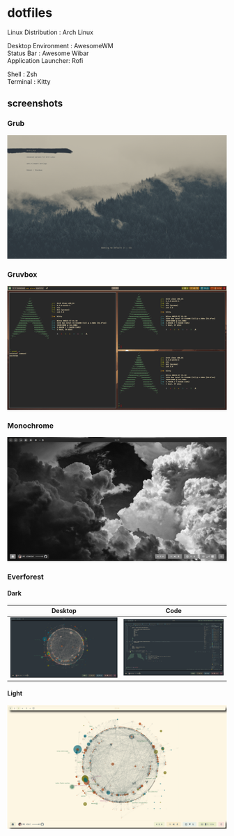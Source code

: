 # dotfiles

Linux Distribution : Arch Linux

Desktop Environment : AwesomeWM<br/>
Status Bar : Awesome Wibar<br/>
Application Launcher: Rofi<br/>

Shell : Zsh<br/>
Terminal : Kitty

## screenshots

### Grub

![desktop](https://github.com/anant-357/dotfiles/blob/main/screenshots/grub.png?raw=true)

### Gruvbox

![desktop](https://github.com/anant-357/dotfiles/blob/main/screenshots/2023-06-10-152948_1920x1080_scrot.png?raw=true)

### Monochrome

![desktop](https://github.com/anant-357/dotfiles/blob/main/screenshots/monochrome.png?raw=true)

### Everforest

#### Dark

| Desktop                                                                                                 | Code                                                                                              |
| ------------------------------------------------------------------------------------------------------- | ------------------------------------------------------------------------------------------------- |
| ![desktop](https://github.com/anant-357/dotfiles/blob/main/screenshots/Everforest_Desktop.png?raw=true) | ![code](https://github.com/anant-357/dotfiles/blob/main/screenshots/Everforest_Code.png?raw=true) |

#### Light

![desktop](https://github.com/anant-357/dotfiles/blob/main/screenshots/Everforest_Light_Desktop.png?raw=true)
